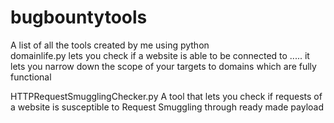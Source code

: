 # bugbountytools
A list of all the tools created by me using python <br>
domainlife.py lets you check if a website is able to be connected to ..... it lets you narrow down the scope of your targets to domains which are fully functional<br>

HTTPRequestSmugglingChecker.py A tool that lets you check if requests of a website is susceptible to Request Smuggling through ready made payload <br>
